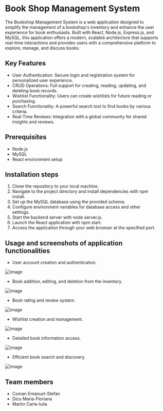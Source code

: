 # Book Shop Management System

The Bookshop Management System is a web application designed to simplify the management of a bookshop's inventory and enhance the user experience for book enthusiasts. Built with React, Node.js, Express.js, and MySQL, this application offers a modern, scalable architecture that supports real-time interactions and provides users with a comprehensive platform to explore, manage, and discuss books.

## Key Features

- User Authentication: Secure login and registration system for personalized user experience.
- CRUD Operations: Full support for creating, reading, updating, and deleting book records.
- Wishlist Functionality: Users can create wishlists for future reading or purchasing.
- Search Functionality: A powerful search tool to find books by various criteria.
- Real-Time Reviews: Integration with a global community for shared insights and reviews.

## Prerequisites

- Node.js
- MySQL
- React environment setup

## Installation steps

1. Clone the repository to your local machine.
2. Navigate to the project directory and install dependencies with npm install.
3. Set up the MySQL database using the provided schema.
4. Configure environment variables for database access and other settings.
5. Start the backend server with node server.js.
6. Launch the React application with npm start.
7. Access the application through your web browser at the specified port.

## Usage and screenshots of application functionalities

- User account creation and authentication.

![image](https://github.com/couman05/Book-Shop/assets/103687306/c0691b3f-0a58-4ab6-b74c-3574ceb9a365)

- Book addition, editing, and deletion from the inventory.

![image](https://github.com/couman05/Book-Shop/assets/103687306/468ccd70-ca7b-4124-b245-9cbd2ea94c26)

- Book rating and review system.

![image](https://github.com/couman05/Book-Shop/assets/103687306/4c8b8632-cee9-43ef-9e73-6411520bfc8d)

- Wishlist creation and management.

![image](https://github.com/couman05/Book-Shop/assets/103687306/a7ffd92c-1351-4f18-bcf5-6499fe31c0fd)

- Detailed book information access.

![image](https://github.com/couman05/Book-Shop/assets/103687306/2bc27b82-0f8c-45d9-9bdc-e47b198a6940)

- Efficient book search and discovery.

![image](https://github.com/couman05/Book-Shop/assets/103687306/33e4dfa4-3b57-4ac3-a500-c981b115ea46)

## Team members 

- Coman Emanuel-Stefan
- Dicu Maria-Floriana
- Martin Carla-Iulia
